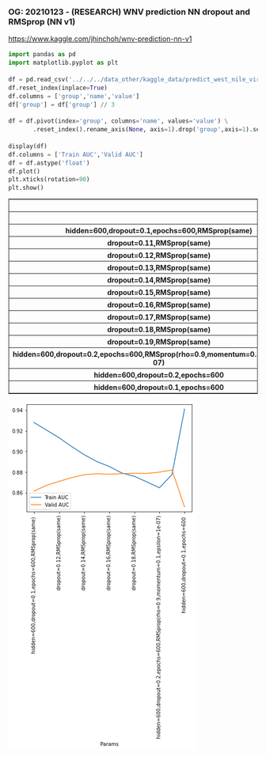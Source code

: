 ### OG: 20210123 - (RESEARCH) WNV prediction NN dropout and RMSprop (NN v1)
https://www.kaggle.com/jhinchoh/wnv-prediction-nn-v1


```python
import pandas as pd
import matplotlib.pyplot as plt

df = pd.read_csv('../../../data_other/kaggle_data/predict_west_nile_virus/result_log_20210123.csv',header=None,delimiter=':')
df.reset_index(inplace=True)
df.columns = ['group','name','value']
df['group'] = df['group'] // 3

df = df.pivot(index='group', columns='name', values='value') \
       .reset_index().rename_axis(None, axis=1).drop('group',axis=1).set_index('Params')

display(df)
df.columns = ['Train AUC','Valid AUC']
df = df.astype('float')
df.plot()
plt.xticks(rotation=90)
plt.show()
```


<div>
<style scoped>
    .dataframe tbody tr th:only-of-type {
        vertical-align: middle;
    }

    .dataframe tbody tr th {
        vertical-align: top;
    }

    .dataframe thead th {
        text-align: right;
    }
</style>
<table border="1" class="dataframe">
  <thead>
    <tr style="text-align: right;">
      <th></th>
      <th>Train AUC</th>
      <th>Valid AUC</th>
    </tr>
    <tr>
      <th>Params</th>
      <th></th>
      <th></th>
    </tr>
  </thead>
  <tbody>
    <tr>
      <th>hidden=600,dropout=0.1,epochs=600,RMSprop(same)</th>
      <td>0.9280070066452026</td>
      <td>0.861641526222229</td>
    </tr>
    <tr>
      <th>dropout=0.11,RMSprop(same)</th>
      <td>0.9206472635269165</td>
      <td>0.8672357201576233</td>
    </tr>
    <tr>
      <th>dropout=0.12,RMSprop(same)</th>
      <td>0.913246750831604</td>
      <td>0.8710764646530151</td>
    </tr>
    <tr>
      <th>dropout=0.13,RMSprop(same)</th>
      <td>0.9048059582710266</td>
      <td>0.8747115135192871</td>
    </tr>
    <tr>
      <th>dropout=0.14,RMSprop(same)</th>
      <td>0.896899938583374</td>
      <td>0.877453088760376</td>
    </tr>
    <tr>
      <th>dropout=0.15,RMSprop(same)</th>
      <td>0.8903208374977112</td>
      <td>0.8785104751586914</td>
    </tr>
    <tr>
      <th>dropout=0.16,RMSprop(same)</th>
      <td>0.8854881525039673</td>
      <td>0.8779109716415405</td>
    </tr>
    <tr>
      <th>dropout=0.17,RMSprop(same)</th>
      <td>0.8791780471801758</td>
      <td>0.8785998821258545</td>
    </tr>
    <tr>
      <th>dropout=0.18,RMSprop(same)</th>
      <td>0.8759890794754028</td>
      <td>0.8788924217224121</td>
    </tr>
    <tr>
      <th>dropout=0.19,RMSprop(same)</th>
      <td>0.8705443143844604</td>
      <td>0.8787546753883362</td>
    </tr>
    <tr>
      <th>hidden=600,dropout=0.2,epochs=600,RMSprop(rho=0.9,momentum=0.1,epsilon=1e-07)</th>
      <td>0.8648933172225952</td>
      <td>0.8800066709518433</td>
    </tr>
    <tr>
      <th>hidden=600,dropout=0.2,epochs=600</th>
      <td>0.8776274919509888</td>
      <td>0.8820720911026001</td>
    </tr>
    <tr>
      <th>hidden=600,dropout=0.1,epochs=600</th>
      <td>0.9409108757972717</td>
      <td>0.8464521765708923</td>
    </tr>
  </tbody>
</table>
</div>



    
![png](/img/2021-01-23-note/output_1_1.png)
    



```python

```
